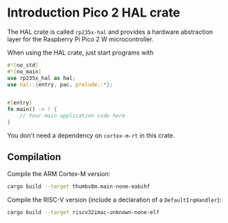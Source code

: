 # Introduction Pico 2 HAL crate

The HAL crate is called `rp235x-hal` and provides a hardware abstraction layer for the Raspberry Pi Pico 2 W microcontroller.

When using the HAL crate, just start programs with

```rust
#![no_std]
#![no_main]
use rp235x_hal as hal;
use hal::{entry, pac, prelude::*};


#[entry]
fn main() -> ! {
    // Your main application code here
}
```

You don't need a dependency on `cortex-m-rt` in this crate.

## Compilation

Compile the ARM Cortex-M version:

```bash
cargo build --target thumbv8m.main-none-eabihf
```

Compile the RISC-V version (include a declaration of a `DefaultIrqHandler`):

```bash
cargo build --target riscv32imac-unknown-none-elf
```
